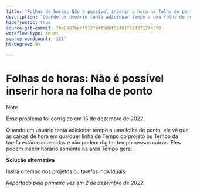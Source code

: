```yaml
---
title: "Folhas de horas: Não é possível inserir a hora na folha de ponto"
description: "Quando um usuário tenta adicionar tempo a uma folha de ponto, ele vê que as caixas de hora em qualquer linha de Tempo do projeto ou Tempo da tarefa estão esmaecidas e não podem digitar tempo nessas caixas. Eles podem inserir horário somente na área Tempo Geral."
hidefromtoc: true
source-git-commit: 7bb0987beff9127e4f5ebf82401f5243712f45f0
workflow-type: tm+mt
source-wordcount: '121'
ht-degree: 9%

---
```



# Folhas de horas: Não é possível inserir hora na folha de ponto

>[!NOTE]
>
>Esse problema foi corrigido em 15 de dezembro de 2022.

Quando um usuário tenta adicionar tempo a uma folha de ponto, ele vê que as caixas de hora em qualquer linha de Tempo do projeto ou Tempo da tarefa estão esmaecidas e não podem digitar tempo nessas caixas. Eles podem inserir horário somente na área Tempo geral .

**Solução alternativa**

Insira o tempo nos projetos ou tarefas individuais.

_Reportado pela primeira vez em 2 de dezembro de 2022._

